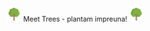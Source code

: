 <img src="public/icon.png" alt="icon copac" width="30"/> Meet Trees - plantam impreuna! <img src="public/icon.png" alt="icon copac" width="30"/>
